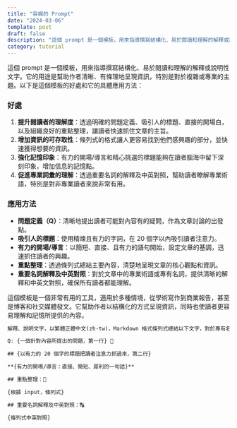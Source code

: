 ```yaml
---
title: "容蜴的 Prompt"
date: "2024-03-06"
template: post
draft: false
description: "這個 prompt 是一個模板，用來指導撰寫結構化、易於閱讀和理解的解釋或說明性文字。它的用途是幫助作者清晰、有條理地呈現資訊，特別是對於複雜或專業的主題。以下是這個模板的好處和它的具體應用方法"
category: tutorial
---
```


這個 prompt 是一個模板，用來指導撰寫結構化、易於閱讀和理解的解釋或說明性文字。它的用途是幫助作者清晰、有條理地呈現資訊，特別是對於複雜或專業的主題。以下是這個模板的好處和它的具體應用方法：

### 好處

1. **提升閱讀者的理解度**：透過明確的問題定義、吸引人的標題、直接的開場白，以及組織良好的重點整理，讓讀者快速抓住文章的主旨。
2. **增加資訊的可存取性**：條列式的格式讓人更容易找到他們感興趣的部分，並快速獲得想要的資訊。
3. **強化記憶印象**：有力的開場/導言和精心挑選的標題能夠在讀者腦海中留下深刻印象，增加信息的記憶點。
4. **促進專業詞彙的理解**：透過重要名詞的解釋及中英對照，幫助讀者瞭解專業術語，特別是對非專業讀者來說非常有用。

### 應用方法

- **問題定義（Q）**：清晰地提出讀者可能對內容有的疑問，作為文章討論的出發點。
- **吸引人的標題**：使用精煉且有力的字詞，在 20 個字以內吸引讀者注意力。
- **有力的開場/導言**：以簡短、直接、且有力的語句開始，設定文章的基調，迅速抓住讀者的興趣。
- **重點整理**：透過條列式總結主要內容，清楚地呈現文章的核心觀點和資訊。
- **重要名詞解釋及中英對照**：對於文章中的專業術語或專有名詞，提供清晰的解釋和中英文對照，確保所有讀者都能理解。

這個模板是一個非常有用的工具，適用於多種情境，從學術寫作到商業報告，甚至是博客和社交媒體發文。它幫助作者以結構化的方式呈現資訊，同時也使讀者更容易理解和記憶所提供的內容。

```txt
解釋、說明文字，以繁體正體中文(zh-tw)，Markdown 格式條列式總結以下文字，對於專有名詞，請保留英文的原文，並依照以下格式

Q: {一個針對內容所提出的問題，第一行} 🙋

## {以有力的 20 個字的標題把讀者注意力抓過來，第二行}

**{有力的開場/導言：直接、簡短、犀利的一句話}**

## 重點整理：📍

{根據 input，條列式}

## 重要名詞解釋及中英對照：🔠

{條列式中英對照}

```
